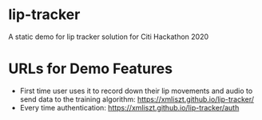 # lip-tracker
A static demo for lip tracker solution for Citi Hackathon 2020

#  URLs for Demo Features

* First time user uses it to record down their lip movements and audio to send data to the training algorithm: https://xmliszt.github.io/lip-tracker/
* Every time authentication: https://xmliszt.github.io/lip-tracker/auth

